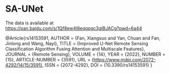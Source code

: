 # SA-UNet

The data is available at  https://pan.baidu.com/s/1Qf8ew4l8eqgpgc3glBJACg?pwd=6a44


@Article{rs14153591,
AUTHOR = {Fan, Xiangsuo and Yan, Chuan and Fan, Jinlong and Wang, Nayi},
TITLE = {Improved U-Net Remote Sensing Classification Algorithm Fusing Attention and Multiscale Features},
JOURNAL = {Remote Sensing},
VOLUME = {14},
YEAR = {2022},
NUMBER = {15},
ARTICLE-NUMBER = {3591},
URL = {https://www.mdpi.com/2072-4292/14/15/3591},
ISSN = {2072-4292},
DOI = {10.3390/rs14153591}
}
